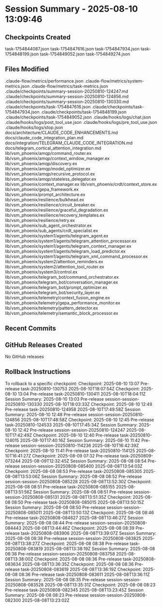# Session Summary - 2025-08-10 13:09:46

## Checkpoints Created
task-1754844087.json
task-1754847616.json
task-1754847934.json
task-1754848199.json
task-1754849052.json
task-1754849274.json

## Files Modified
.claude-flow/metrics/performance.json
.claude-flow/metrics/system-metrics.json
.claude-flow/metrics/task-metrics.json
.claude/checkpoints/summary-session-20250810-124247.md
.claude/checkpoints/summary-session-20250810-124856.md
.claude/checkpoints/summary-session-20250810-130330.md
.claude/checkpoints/task-1754847616.json
.claude/checkpoints/task-1754847934.json
.claude/checkpoints/task-1754848199.json
.claude/checkpoints/task-1754849052.json
.claude/hooks/logs/chat.json
.claude/hooks/logs/post_tool_use.json
.claude/hooks/logs/pre_tool_use.json
.claude/hooks/logs/stop.json
docs/architecture/CLAUDE_CODE_ENHANCEMENTS.md
docs/claude_code_integration_plan.md
docs/integration/TELEGRAM_CLAUDE_CODE_INTEGRATION.md
docs/telegram_cortical_attention_integration.md
lib/vsm_phoenix/amqp/command_router.ex
lib/vsm_phoenix/amqp/context_window_manager.ex
lib/vsm_phoenix/amqp/discovery.ex
lib/vsm_phoenix/amqp/model_optimizer.ex
lib/vsm_phoenix/amqp/recursive_protocol.ex
lib/vsm_phoenix/amqp/stateless_delegator.ex
lib/vsm_phoenix/context_manager.ex
lib/vsm_phoenix/crdt/context_store.ex
lib/vsm_phoenix/gepa_framework.ex
lib/vsm_phoenix/prompt_architecture.ex
lib/vsm_phoenix/resilience/bulkhead.ex
lib/vsm_phoenix/resilience/circuit_breaker.ex
lib/vsm_phoenix/resilience/graceful_degradation.ex
lib/vsm_phoenix/resilience/recovery_templates.ex
lib/vsm_phoenix/resilience/retry.ex
lib/vsm_phoenix/sub_agent_orchestrator.ex
lib/vsm_phoenix/sub_agents/crdt_specialist.ex
lib/vsm_phoenix/system1/agents/telegram_agent.ex
lib/vsm_phoenix/system1/agents/telegram_attention_processor.ex
lib/vsm_phoenix/system1/agents/telegram_context_manager.ex
lib/vsm_phoenix/system1/agents/telegram_load_predictor.ex
lib/vsm_phoenix/system1/agents/telegram_xml_command_processor.ex
lib/vsm_phoenix/system2/attention_reminders.ex
lib/vsm_phoenix/system2/attention_tool_router.ex
lib/vsm_phoenix/system3/control.ex
lib/vsm_phoenix/telegram_bot/command_orchestrator.ex
lib/vsm_phoenix/telegram_bot/conversation_manager.ex
lib/vsm_phoenix/telegram_bot/prompt_optimizer.ex
lib/vsm_phoenix/telegram_bot/security_layer.ex
lib/vsm_phoenix/telemetry/context_fusion_engine.ex
lib/vsm_phoenix/telemetry/gepa_performance_monitor.ex
lib/vsm_phoenix/telemetry/pattern_detector.ex
lib/vsm_phoenix/telemetry/semantic_block_processor.ex

## Recent Commits


## GitHub Releases Created
No GitHub releases

## Rollback Instructions
To rollback to a specific checkpoint:
Checkpoint: 2025-08-10 13:07	Pre-release	task-20250810-130753	2025-08-10T18:07:54Z
Checkpoint: 2025-08-10 13:04	Pre-release	task-20250810-130411	2025-08-10T18:04:11Z
Session Summary: 2025-08-10 13:03	Pre-release	session-session-20250810-130330	2025-08-10T18:03:33Z
Checkpoint: 2025-08-10 12:49	Pre-release	task-20250810-124958	2025-08-10T17:49:58Z
Session Summary: 2025-08-10 12:48	Pre-release	session-session-20250810-124856	2025-08-10T17:48:58Z
Checkpoint: 2025-08-10 12:45	Pre-release	task-20250810-124533	2025-08-10T17:45:34Z
Session Summary: 2025-08-10 12:42	Pre-release	session-session-20250810-124247	2025-08-10T17:42:49Z
Checkpoint: 2025-08-10 12:40	Pre-release	task-20250810-124015	2025-08-10T17:40:16Z
Session Summary: 2025-08-10 11:42	Pre-release	session-session-20250810-114236	2025-08-10T16:42:39Z
Checkpoint: 2025-08-10 11:41	Pre-release	task-20250810-114125	2025-08-10T16:41:27Z
Checkpoint: 2025-08-09 07:32	Pre-release	task-20250809-073244	2025-08-09T12:32:45Z
Session Summary: 2025-08-08 08:54	Pre-release	session-session-20250808-085400	2025-08-08T13:54:03Z
Checkpoint: 2025-08-08 08:53	Pre-release	task-20250808-085305	2025-08-08T13:53:06Z
Session Summary: 2025-08-08 08:52	Pre-release	session-session-20250808-085228	2025-08-08T13:52:30Z
Checkpoint: 2025-08-08 08:51	Pre-release	task-20250808-085155	2025-08-08T13:51:56Z
Session Summary: 2025-08-08 08:51	Pre-release	session-session-20250808-085131	2025-08-08T13:51:35Z
Checkpoint: 2025-08-08 08:50	Pre-release	task-20250808-085015	2025-08-08T13:50:15Z
Session Summary: 2025-08-08 08:50	Pre-release	session-session-20250808-085011	2025-08-08T13:50:13Z
Checkpoint: 2025-08-08 08:46	Pre-release	task-20250808-084627	2025-08-08T13:46:27Z
Session Summary: 2025-08-08 08:44	Pre-release	session-session-20250808-084443	2025-08-08T13:44:46Z
Checkpoint: 2025-08-08 08:39	Pre-release	task-20250808-083906	2025-08-08T13:39:07Z
Session Summary: 2025-08-08 08:38	Pre-release	session-session-20250808-083825	2025-08-08T13:38:27Z
Checkpoint: 2025-08-08 08:38	Pre-release	task-20250808-083819	2025-08-08T13:38:19Z
Session Summary: 2025-08-08 08:38	Pre-release	session-session-20250808-083758	2025-08-08T13:38:00Z
Checkpoint: 2025-08-08 08:36	Pre-release	task-20250808-083634	2025-08-08T13:36:35Z
Checkpoint: 2025-08-08 08:36	Pre-release	task-20250808-083619	2025-08-08T13:36:19Z
Checkpoint: 2025-08-08 08:36	Pre-release	task-20250808-083611	2025-08-08T13:36:11Z
Session Summary: 2025-08-08 08:35	Pre-release	session-session-20250808-083528	2025-08-08T13:35:31Z
Checkpoint: 2025-08-08 08:23	Pre-release	task-20250808-082345	2025-08-08T13:23:45Z
Session Summary: 2025-08-08 08:23	Pre-release	session-session-20250808-082300	2025-08-08T13:23:02Z
